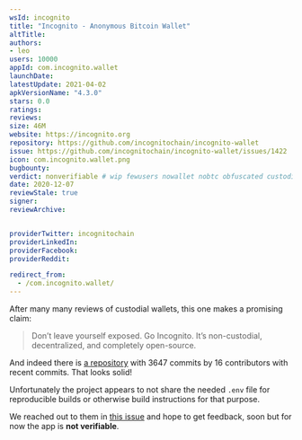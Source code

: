 ```yaml
---
wsId: incognito
title: "Incognito - Anonymous Bitcoin Wallet"
altTitle: 
authors:
- leo
users: 10000
appId: com.incognito.wallet
launchDate: 
latestUpdate: 2021-04-02
apkVersionName: "4.3.0"
stars: 0.0
ratings: 
reviews: 
size: 46M
website: https://incognito.org
repository: https://github.com/incognitochain/incognito-wallet
issue: https://github.com/incognitochain/incognito-wallet/issues/1422
icon: com.incognito.wallet.png
bugbounty: 
verdict: nonverifiable # wip fewusers nowallet nobtc obfuscated custodial nosource nonverifiable reproducible bounty defunct
date: 2020-12-07
reviewStale: true
signer: 
reviewArchive:


providerTwitter: incognitochain
providerLinkedIn: 
providerFacebook: 
providerReddit: 

redirect_from:
  - /com.incognito.wallet/
---
```



After many many reviews of custodial wallets, this one makes a promising claim:

> Don’t leave yourself exposed. Go Incognito. It’s non-custodial, decentralized,
  and completely open-source.

And indeed there is [a repository](https://github.com/incognitochain/incognito-wallet)
with 3647 commits by 16 contributors with recent commits. That looks solid!

Unfortunately the project appears to not share the needed `.env` file for
reproducible builds or otherwise build instructions for that purpose.

We reached out to them in
[this issue](https://github.com/incognitochain/incognito-wallet/issues/1422)
and hope to get feedback, soon but for now the app is **not verifiable**.

